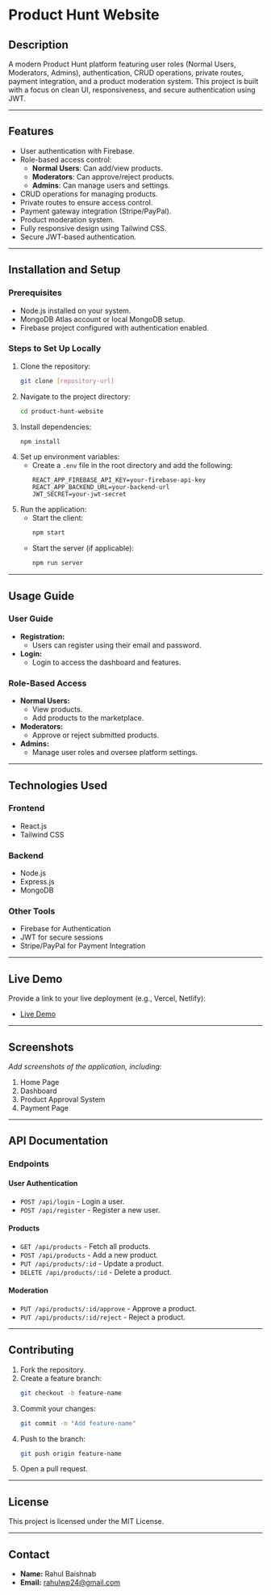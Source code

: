 # Product Hunt Website

## Description

A modern Product Hunt platform featuring user roles (Normal Users, Moderators, Admins), authentication, CRUD operations, private routes, payment integration, and a product moderation system. This project is built with a focus on clean UI, responsiveness, and secure authentication using JWT.

---

## Features

- User authentication with Firebase.
- Role-based access control:
  - **Normal Users**: Can add/view products.
  - **Moderators**: Can approve/reject products.
  - **Admins**: Can manage users and settings.
- CRUD operations for managing products.
- Private routes to ensure access control.
- Payment gateway integration (Stripe/PayPal).
- Product moderation system.
- Fully responsive design using Tailwind CSS.
- Secure JWT-based authentication.

---

## Installation and Setup

### Prerequisites

- Node.js installed on your system.
- MongoDB Atlas account or local MongoDB setup.
- Firebase project configured with authentication enabled.

### Steps to Set Up Locally

1. Clone the repository:
   ```bash
   git clone [repository-url]
   ```
2. Navigate to the project directory:
   ```bash
   cd product-hunt-website
   ```
3. Install dependencies:
   ```bash
   npm install
   ```
4. Set up environment variables:
   - Create a `.env` file in the root directory and add the following:
     ```env
     REACT_APP_FIREBASE_API_KEY=your-firebase-api-key
     REACT_APP_BACKEND_URL=your-backend-url
     JWT_SECRET=your-jwt-secret
     ```
5. Run the application:
   - Start the client:
     ```bash
     npm start
     ```
   - Start the server (if applicable):
     ```bash
     npm run server
     ```

---

## Usage Guide

### User Guide

- **Registration:**
  - Users can register using their email and password.
- **Login:**
  - Login to access the dashboard and features.

### Role-Based Access

- **Normal Users:**
  - View products.
  - Add products to the marketplace.
- **Moderators:**
  - Approve or reject submitted products.
- **Admins:**
  - Manage user roles and oversee platform settings.

---

## Technologies Used

### Frontend

- React.js
- Tailwind CSS

### Backend

- Node.js
- Express.js
- MongoDB

### Other Tools

- Firebase for Authentication
- JWT for secure sessions
- Stripe/PayPal for Payment Integration

---

## Live Demo

Provide a link to your live deployment (e.g., Vercel, Netlify):

- [Live Demo](https://product-hunt-demo.com)

---

## Screenshots

_Add screenshots of the application, including:_

1. Home Page
2. Dashboard
3. Product Approval System
4. Payment Page

---

## API Documentation

### Endpoints

#### User Authentication

- `POST /api/login` - Login a user.
- `POST /api/register` - Register a new user.

#### Products

- `GET /api/products` - Fetch all products.
- `POST /api/products` - Add a new product.
- `PUT /api/products/:id` - Update a product.
- `DELETE /api/products/:id` - Delete a product.

#### Moderation

- `PUT /api/products/:id/approve` - Approve a product.
- `PUT /api/products/:id/reject` - Reject a product.

---

## Contributing

1. Fork the repository.
2. Create a feature branch:
   ```bash
   git checkout -b feature-name
   ```
3. Commit your changes:
   ```bash
   git commit -m "Add feature-name"
   ```
4. Push to the branch:
   ```bash
   git push origin feature-name
   ```
5. Open a pull request.

---

## License

This project is licensed under the MIT License.

---

## Contact

- **Name:** Rahul Baishnab
- **Email:** rahulwp24@gmail.com
